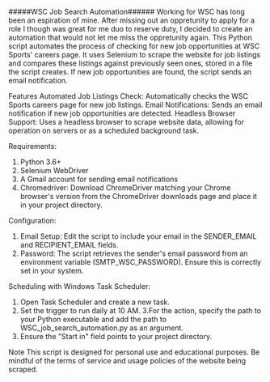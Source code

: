 #####WSC Job Search Automation######
Working for WSC has long been an espiration of mine. After missing out an oppretunity to apply for a role I though was great for me duo to reserve duty, I decided to create an automation that would not let me miss the oppretunity again.
This Python script automates the process of checking for new job opportunities at WSC Sports' careers page. It uses Selenium to scrape the website for job listings and compares these listings against previously seen ones, stored in a file the script creates. If new job opportunities are found, the script sends an email notification.

Features
Automated Job Listings Check: Automatically checks the WSC Sports careers page for new job listings.
Email Notifications: Sends an email notification if new job opportunities are detected.
Headless Browser Support: Uses a headless browser to scrape website data, allowing for operation on servers or as a scheduled background task.

Requirements:
1. Python 3.6+
2. Selenium WebDriver
3. A Gmail account for sending email notifications
4. Chromedriver: Download ChromeDriver matching your Chrome browser's version from the ChromeDriver downloads page and place it in your project directory.

Configuration:
1. Email Setup: Edit the script to include your email in the SENDER_EMAIL and RECIPIENT_EMAIL fields.
2. Password: The script retrieves the sender's email password from an environment variable (SMTP_WSC_PASSWORD). Ensure this is correctly set in your system.

Scheduling with Windows Task Scheduler:
1. Open Task Scheduler and create a new task.
2. Set the trigger to run daily at 10 AM.
3.For the action, specify the path to your Python executable and add the path to WSC_job_search_automation.py as an argument.
4. Ensure the "Start in" field points to your project directory.

   
Note
This script is designed for personal use and educational purposes. Be mindful of the terms of service and usage policies of the website being scraped.
